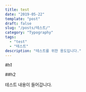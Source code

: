 ```yaml
---
title: test
date: "2019-05-22"
template: "post"
draft: false
slug: "/posts/테스트/"
category: "Typography"
tags:
  - "test"
  - "테스트"
description: "테스트를 위한 용도입니다."
---
```

#h1

##h2

테스트 내용이 들어갑니다.